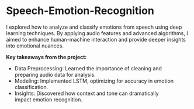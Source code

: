# Speech-Emotion-Recognition
I explored how to analyze and classify emotions from speech using deep learning techniques. 
By applying audio features and advanced algorithms, I aimed to enhance human-machine interaction and provide deeper insights into emotional nuances.

**Key takeaways from the project:**
- Data Preprocessing: Learned the importance of cleaning and     
  preparing audio data for analysis.
- Modeling: Implemented LSTM, optimizing for 
  accuracy in emotion classification.
- Insights: Discovered how context and tone can dramatically  
  impact emotion recognition.
